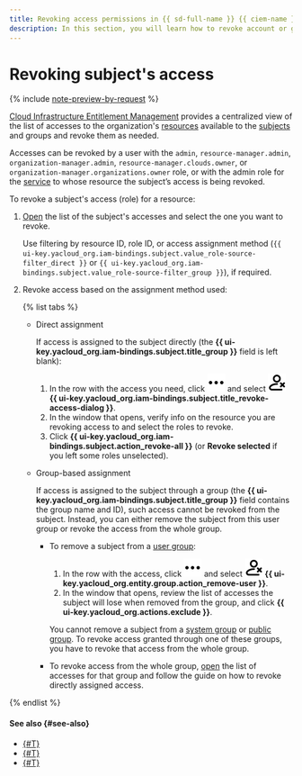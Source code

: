 ```yaml
---
title: Revoking access permissions in {{ sd-full-name }} {{ ciem-name }}
description: In this section, you will learn how to revoke account or group access permissions for organization resources in {{ sd-name }}.
---
```


# Revoking subject's access

{% include [note-preview-by-request](../../../_includes/note-preview-by-request.md) %}

[Cloud Infrastructure Entitlement Management](../../concepts/ciem.md) provides a centralized view of the list of accesses to the organization's [resources](../../../iam/concepts/access-control/resources-with-access-control.md) available to the [subjects](../../../iam/concepts/access-control/index.md#subject) and groups and revoke them as needed.

Accesses can be revoked by a user with the `admin`, `resource-manager.admin`, `organization-manager.admin`, `resource-manager.clouds.owner`, or `organization-manager.organizations.owner` role, or with the admin role for the [service](../../../overview/concepts/services.md) to whose resource the subject’s access is being revoked.

To revoke a subject's access (role) for a resource:

1. [Open](./view-permissions.md) the list of the subject's accesses and select the one you want to revoke.

    Use filtering by resource ID, role ID, or access assignment method (`{{ ui-key.yacloud_org.iam-bindings.subject.value_role-source-filter_direct }}` or `{{ ui-key.yacloud_org.iam-bindings.subject.value_role-source-filter_group }}`), if required.

1. Revoke access based on the assignment method used:

    {% list tabs %}

    - Direct assignment

      If access is assigned to the subject directly (the **{{ ui-key.yacloud_org.iam-bindings.subject.title_group }}** field is left blank):

      1. In the row with the access you need, click ![ellipsis](../../../_assets/console-icons/ellipsis.svg) and select ![person-xmark](../../../_assets/console-icons/person-xmark.svg) **{{ ui-key.yacloud_org.iam-bindings.subject.title_revoke-access-dialog }}**.
      1. In the window that opens, verify info on the resource you are revoking access to and select the roles to revoke.
      1. Click **{{ ui-key.yacloud_org.iam-bindings.subject.action_revoke-all }}** (or **Revoke selected** if you left some roles unselected).

    - Group-based assignment

      If access is assigned to the subject through a group (the **{{ ui-key.yacloud_org.iam-bindings.subject.title_group }}** field contains the group name and ID), such access cannot be revoked from the subject. Instead, you can either remove the subject from this user group or revoke the access from the whole group.

      * To remove a subject from a [user group](../../../organization/concepts/groups.md):

          1. In the row with the access, click ![ellipsis](../../../_assets/console-icons/ellipsis.svg) and select ![person-xmark](../../../_assets/console-icons/person-xmark.svg) **{{ ui-key.yacloud_org.entity.group.action_remove-user }}**.
          1. In the window that opens, review the list of accesses the subject will lose when removed from the group, and click **{{ ui-key.yacloud_org.actions.exclude }}**.

          You cannot remove a subject from a [system group](../../../iam/concepts/access-control/system-group.md) or [public group](../../../iam/concepts/access-control/public-group.md). To revoke access granted through one of these groups, you have to revoke that access from the whole group.

      * To revoke access from the whole group, [open](./view-permissions.md) the list of accesses for that group and follow the guide on how to revoke directly assigned access.

{% endlist %}

#### See also {#see-also}

* [{#T}](./view-permissions.md)
* [{#T}](../../concepts/ciem.md)
* [{#T}](../../security/index.md)